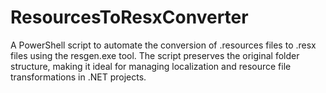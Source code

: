# ResourcesToResxConverter
A PowerShell script to automate the conversion of .resources files to .resx files using the resgen.exe tool. The script preserves the original folder structure, making it ideal for managing localization and resource file transformations in .NET projects.
